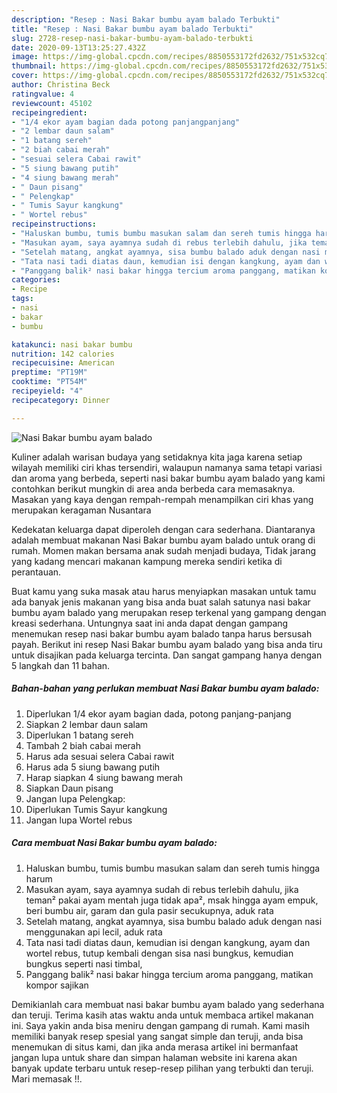 ```yaml
---
description: "Resep : Nasi Bakar bumbu ayam balado Terbukti"
title: "Resep : Nasi Bakar bumbu ayam balado Terbukti"
slug: 2728-resep-nasi-bakar-bumbu-ayam-balado-terbukti
date: 2020-09-13T13:25:27.432Z
image: https://img-global.cpcdn.com/recipes/8850553172fd2632/751x532cq70/nasi-bakar-bumbu-ayam-balado-foto-resep-utama.jpg
thumbnail: https://img-global.cpcdn.com/recipes/8850553172fd2632/751x532cq70/nasi-bakar-bumbu-ayam-balado-foto-resep-utama.jpg
cover: https://img-global.cpcdn.com/recipes/8850553172fd2632/751x532cq70/nasi-bakar-bumbu-ayam-balado-foto-resep-utama.jpg
author: Christina Beck
ratingvalue: 4
reviewcount: 45102
recipeingredient:
- "1/4 ekor ayam bagian dada potong panjangpanjang"
- "2 lembar daun salam"
- "1 batang sereh"
- "2 biah cabai merah"
- "sesuai selera Cabai rawit"
- "5 siung bawang putih"
- "4 siung bawang merah"
- " Daun pisang"
- " Pelengkap"
- " Tumis Sayur kangkung"
- " Wortel rebus"
recipeinstructions:
- "Haluskan bumbu, tumis bumbu masukan salam dan sereh tumis hingga harum"
- "Masukan ayam, saya ayamnya sudah di rebus terlebih dahulu, jika teman² pakai ayam mentah juga tidak apa², msak hingga ayam empuk, beri bumbu air, garam dan gula pasir secukupnya, aduk rata"
- "Setelah matang, angkat ayamnya, sisa bumbu balado aduk dengan nasi menggunakan api lecil, aduk rata"
- "Tata nasi tadi diatas daun, kemudian isi dengan kangkung, ayam dan wortel rebus, tutup kembali dengan sisa nasi bungkus, kemudian bungkus seperti nasi timbal,"
- "Panggang balik² nasi bakar hingga tercium aroma panggang, matikan kompor sajikan"
categories:
- Recipe
tags:
- nasi
- bakar
- bumbu

katakunci: nasi bakar bumbu 
nutrition: 142 calories
recipecuisine: American
preptime: "PT19M"
cooktime: "PT54M"
recipeyield: "4"
recipecategory: Dinner

---
```



![Nasi Bakar bumbu ayam balado](https://img-global.cpcdn.com/recipes/8850553172fd2632/751x532cq70/nasi-bakar-bumbu-ayam-balado-foto-resep-utama.jpg)

Kuliner adalah warisan budaya yang setidaknya kita jaga karena setiap wilayah memiliki ciri khas tersendiri, walaupun namanya sama tetapi variasi dan aroma yang berbeda, seperti nasi bakar bumbu ayam balado yang kami contohkan berikut mungkin di area anda berbeda cara memasaknya. Masakan yang kaya dengan rempah-rempah menampilkan ciri khas yang merupakan keragaman Nusantara



Kedekatan keluarga dapat diperoleh dengan cara sederhana. Diantaranya adalah membuat makanan Nasi Bakar bumbu ayam balado untuk orang di rumah. Momen makan bersama anak sudah menjadi budaya, Tidak jarang yang kadang mencari makanan kampung mereka sendiri ketika di perantauan.

Buat kamu yang suka masak atau harus menyiapkan masakan untuk tamu ada banyak jenis makanan yang bisa anda buat salah satunya nasi bakar bumbu ayam balado yang merupakan resep terkenal yang gampang dengan kreasi sederhana. Untungnya saat ini anda dapat dengan gampang menemukan resep nasi bakar bumbu ayam balado tanpa harus bersusah payah.
Berikut ini resep Nasi Bakar bumbu ayam balado yang bisa anda tiru untuk disajikan pada keluarga tercinta. Dan sangat gampang hanya dengan 5 langkah dan 11 bahan.


<!--inarticleads1-->

##### Bahan-bahan yang perlukan membuat Nasi Bakar bumbu ayam balado:

1. Diperlukan 1/4 ekor ayam bagian dada, potong panjang-panjang
1. Siapkan 2 lembar daun salam
1. Diperlukan 1 batang sereh
1. Tambah 2 biah cabai merah
1. Harus ada sesuai selera Cabai rawit
1. Harus ada 5 siung bawang putih
1. Harap siapkan 4 siung bawang merah
1. Siapkan  Daun pisang
1. Jangan lupa  Pelengkap:
1. Diperlukan  Tumis Sayur kangkung
1. Jangan lupa  Wortel rebus




<!--inarticleads2-->

##### Cara membuat  Nasi Bakar bumbu ayam balado:

1. Haluskan bumbu, tumis bumbu masukan salam dan sereh tumis hingga harum
1. Masukan ayam, saya ayamnya sudah di rebus terlebih dahulu, jika teman² pakai ayam mentah juga tidak apa², msak hingga ayam empuk, beri bumbu air, garam dan gula pasir secukupnya, aduk rata
1. Setelah matang, angkat ayamnya, sisa bumbu balado aduk dengan nasi menggunakan api lecil, aduk rata
1. Tata nasi tadi diatas daun, kemudian isi dengan kangkung, ayam dan wortel rebus, tutup kembali dengan sisa nasi bungkus, kemudian bungkus seperti nasi timbal,
1. Panggang balik² nasi bakar hingga tercium aroma panggang, matikan kompor sajikan




Demikianlah cara membuat nasi bakar bumbu ayam balado yang sederhana dan teruji. Terima kasih atas waktu anda untuk membaca artikel makanan ini. Saya yakin anda bisa meniru dengan gampang di rumah. Kami masih memiliki banyak resep spesial yang sangat simple dan teruji, anda bisa menemukan di situs kami, dan jika anda merasa artikel ini bermanfaat jangan lupa untuk share dan simpan halaman website ini karena akan banyak update terbaru untuk resep-resep pilihan yang terbukti dan teruji. Mari memasak !!. 
